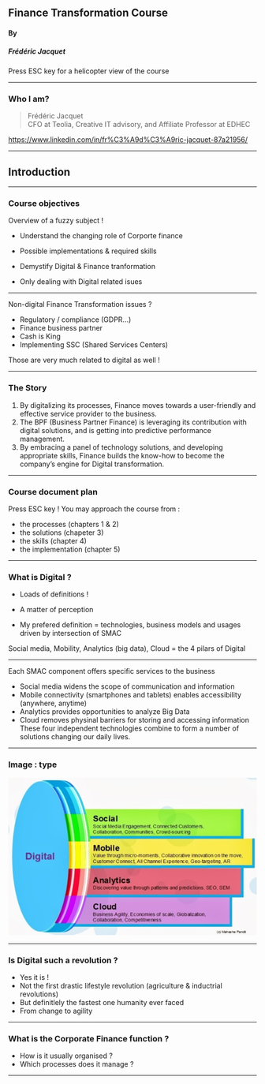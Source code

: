 ## Finance Transformation Course  

#### By
##### Frédéric Jacquet  

Press ESC key for a helicopter view of the course

---

### Who I am?

> Frédéric Jacquet<br />
> CFO at Teolia, Creative IT advisory, and Affiliate Professor at EDHEC

https://www.linkedin.com/in/fr%C3%A9d%C3%A9ric-jacquet-87a21956/

---

## Introduction

----

### Course objectives  

Overview of a fuzzy subject !   

- Understand the changing role of Corporte finance
- Possible implementations & required skills
- Demystify Digital & Finance tranformation   

- Only dealing with Digital related isues

----

Non-digital Finance Transformation issues ? 

- Regulatory / compliance (GDPR...)
- Finance business partner
- Cash is King
- Implementing SSC (Shared Services Centers)  

Those are very much related to digital as well !   

----

### The Story

1. By digitalizing its processes, Finance moves towards a user-friendly and effective service provider to the business.  
2. The BPF (Business Partner Finance) is leveraging its contribution with digital solutions, and is getting into predictive performance management.  
3. By embracing a panel of technology solutions, and developing appropriate skills, Finance builds the know-how to become the company’s engine for Digital transformation.

----

### Course document plan  

Press ESC key !
You may approach the course from :
- the processes (chapters 1 & 2)
- the solutions (chapeter 3)
- the skills (chapter 4)
- the implementation (chapter 5)

----

### What is Digital ?

- Loads of definitions !    

- A matter of perception   

- My prefered definition = technologies, business models and usages driven by intersection of SMAC   

Social media, Mobility, Analytics (big data), Cloud = the 4 pilars of Digital

----

Each SMAC component offers specific services to the business  
- Social media widens the scope of communication and information 
- Mobile connectivity (smartphones and tablets) enables accessibility (anywhere, anytime)
- Analytics provides opportunities to analyze Big Data  
- Cloud removes physinal barriers for storing and accessing information  
These four independent technologies combine to form a number of solutions changing our daily lives. 

----

### Image : type

<img src="images/smac.jpg" style="background:none; border:none; box-shadow:none;"/>

----

### Is Digital such a revolution ? 

- Yes it is !  
- Not the first drastic lifestyle revolution (agriculture & inductrial revolutions)  
- But definitlely the fastest one humanity ever faced   
- From change to agility    

----

### What is the Corporate Finance function ?

- How is it usually organised ?
- Which processes does it manage ?

----

